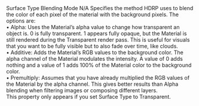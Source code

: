 <tr>
<td>Surface Type</td>
<td>Blending Mode</td>
<td>N/A</td>
<td>Specifies the method HDRP uses to blend the color of each pixel of the material with the background pixels. The options are:<br>• Alpha: Uses the Material’s alpha value to change how transparent an object is. 0 is fully transparent. 1 appears fully opaque, but the Material is still rendered during the Transparent render pass. This is useful for visuals that you want to be fully visible but to also fade over time, like clouds.<br>• Additive: Adds the Material’s RGB values to the background color. The alpha channel of the Material modulates the intensity. A value of 0 adds nothing and a value of 1 adds 100% of the Material color to the background color.<br>• Premultiply: Assumes that you have already multiplied the RGB values of the Material by the alpha channel. This gives better results than Alpha blending when filtering images or composing different layers.<br>This property only appears if you set Surface Type to Transparent.</td>
</tr>
